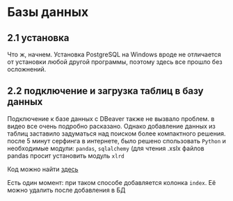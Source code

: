 # Базы данных

## 2.1 установка

Что ж, начнем. Установка PostgreSQL на Windows вроде не отличается от установки любой другой программы, поэтому здесь все прошло без осложнений.

## 2.2 подключение и загрузка таблиц в базу данных

Подключение к базе данных с DBeaver также не вызвало проблем. в видео все очень подробно расказано.
Однако добавление данных из таблиц заставило задуматься над поиском более компактного решения.
после 5 минут серфинга в интернете, было решено спользовать `Python` и необходимые модули: `pandas`, `sqlalchemy` (для чтения .xslx файлов pandas просит установить модуль `xlrd`

Код можно найти [здесь](./table_creating.py)

Есть один момент: при таком способе добавляется колонка `index`. Её можно удалить после добавления в БД
